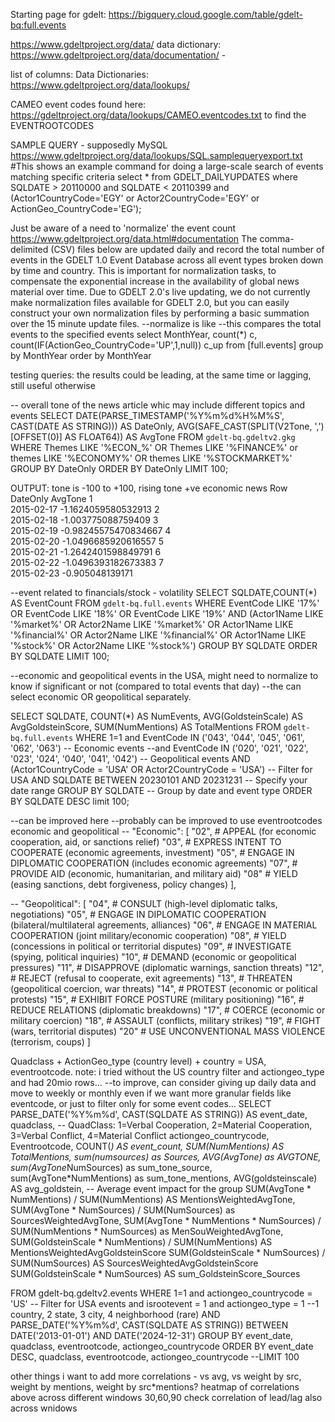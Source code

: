 Starting page for gdelt:
https://bigquery.cloud.google.com/table/gdelt-bq:full.events

https://www.gdeltproject.org/data/
data dictionary:
https://www.gdeltproject.org/data/documentation/ - 

list of columns:
Data Dictionaries: https://www.gdeltproject.org/data/lookups/ 

CAMEO event codes found here: https://gdeltproject.org/data/lookups/CAMEO.eventcodes.txt
to find the EVENTROOTCODES

SAMPLE QUERY - supposedly MySQL
https://www.gdeltproject.org/data/lookups/SQL.samplequeryexport.txt
#This shows an example command for doing a large-scale search of events matching specific criteria
select * 
from GDELT_DAILYUPDATES 
where SQLDATE > 20110000 and SQLDATE < 20110399 
and (Actor1CountryCode='EGY' or Actor2CountryCode='EGY' or ActionGeo_CountryCode='EG');


Just be aware of a need to 'normalize' the event count https://www.gdeltproject.org/data.html#documentation
The comma-delimited (CSV) files below are updated daily and record the total number of events in the GDELT 1.0 Event Database across all event types broken down by time and country. This is important for normalization tasks, to compensate the exponential increase in the availability of global news material over time. Due to GDELT 2.0's live updating, we do not currently make normalization files available for GDELT 2.0, but you can easily construct your own normalization files by performing a basic summation over the 15 minute update files.
--normalize is like
--this compares the total events to the specified events
select MonthYear, count(*) c, count(IF(ActionGeo_CountryCode='UP',1,null)) c_up
from [full.events]
group by MonthYear order by MonthYear



testing queries:
the results could be leading, at the same time or lagging, still useful otherwise

-- overall tone of the news article whic may include different topics and events
SELECT DATE(PARSE_TIMESTAMP('%Y%m%d%H%M%S', CAST(DATE AS STRING))) AS DateOnly, AVG(SAFE_CAST(SPLIT(V2Tone, ',')[OFFSET(0)] AS FLOAT64)) AS AvgTone
FROM `gdelt-bq.gdeltv2.gkg`
WHERE Themes LIKE '%ECON_%' OR Themes LIKE '%FINANCE%' or themes LIKE '%ECONOMY%' OR themes LIKE '%STOCKMARKET%'
GROUP BY DateOnly
ORDER BY DateOnly
LIMIT 100;

OUTPUT: tone is -100 to +100, rising tone +ve economic news
Row	
DateOnly
AvgTone
1	
2015-02-17
-1.1624059580532913
2	
2015-02-18
-1.003775088759409
3	
2015-02-19
-0.98245575470834667
4	
2015-02-20
-1.0496685920616557
5	
2015-02-21
-1.2642401598849791
6	
2015-02-22
-1.0496393182673383
7	
2015-02-23
-0.905048139171

--event related to financials/stock - volatility
SELECT SQLDATE,COUNT(*) AS EventCount
FROM `gdelt-bq.full.events`
WHERE EventCode LIKE '17%' OR EventCode LIKE '18%' OR EventCode LIKE '19%'
AND (Actor1Name LIKE '%market%' OR Actor2Name LIKE '%market%' OR Actor1Name LIKE '%financial%' OR Actor2Name LIKE '%financial%' OR Actor1Name LIKE '%stock%' OR Actor2Name LIKE '%stock%')
GROUP BY SQLDATE
ORDER BY SQLDATE
LIMIT 100;


--economic and geopolitical events in the USA, might need to normalize to know if significant or not (compared to total events that day)
--the can select economic OR geopolitical separately.

SELECT 
    SQLDATE, 
    COUNT(*) AS NumEvents, 
    AVG(GoldsteinScale) AS AvgGoldsteinScore, 
    SUM(NumMentions) AS TotalMentions
FROM `gdelt-bq.full.events`
WHERE 1=1
    and EventCode IN ('043', '044', '045', '061', '062', '063') -- Economic events
    --and EventCode IN ('020', '021', '022', '023', '024', '040', '041', '042') -- Geopolitical events
    AND (Actor1CountryCode = 'USA' OR Actor2CountryCode = 'USA') -- Filter for USA
    AND SQLDATE BETWEEN 20230101 AND 20231231 -- Specify your date range
GROUP BY SQLDATE -- Group by date and event type
ORDER BY SQLDATE DESC
limit 100;


--can be improved here
--probably can be improved to use eventrootcodes economic and geopolitical
--    "Economic": [
        "02",  # APPEAL (for economic cooperation, aid, or sanctions relief)
        "03",  # EXPRESS INTENT TO COOPERATE (economic agreements, investment)
        "05",  # ENGAGE IN DIPLOMATIC COOPERATION (includes economic agreements)
        "07",  # PROVIDE AID (economic, humanitarian, and military aid)
        "08"   # YIELD (easing sanctions, debt forgiveness, policy changes)
    ],

--    "Geopolitical": [
        "04",  # CONSULT (high-level diplomatic talks, negotiations)
        "05",  # ENGAGE IN DIPLOMATIC COOPERATION (bilateral/multilateral agreements, alliances)
        "06",  # ENGAGE IN MATERIAL COOPERATION (joint military/economic cooperation)
        "08",  # YIELD (concessions in political or territorial disputes)
        "09",  # INVESTIGATE (spying, political inquiries)
        "10",  # DEMAND (economic or geopolitical pressures)
        "11",  # DISAPPROVE (diplomatic warnings, sanction threats)
        "12",  # REJECT (refusal to cooperate, exit agreements)
        "13",  # THREATEN (geopolitical coercion, war threats)
        "14",  # PROTEST (economic or political protests)
        "15",  # EXHIBIT FORCE POSTURE (military positioning)
        "16",  # REDUCE RELATIONS (diplomatic breakdowns)
        "17",  # COERCE (economic or military coercion)
        "18",  # ASSAULT (conflicts, military strikes)
        "19",  # FIGHT (wars, territorial disputes)
        "20"   # USE UNCONVENTIONAL MASS VIOLENCE (terrorism, coups)
    ]

Quadclass + ActionGeo_type (country level) + country = USA, eventrootcode. note: i tried without the US country filter and actiongeo_type and had 20mio rows...
--to improve, can consider giving up daily data and move to weekly or monthly even if we want more granular fields like eventcode, or just to filter only for some event codes...
SELECT 
    PARSE_DATE('%Y%m%d', CAST(SQLDATE AS STRING)) AS event_date,
    quadclass,  -- QuadClass: 1=Verbal Cooperation, 2=Material Cooperation, 3=Verbal Conflict, 4=Material Conflict
    actiongeo_countrycode,
    Eventrootcode,
    COUNT(*) AS event_count,
    SUM(NumMentions) AS TotalMentions,
    sum(numsources) as Sources,
    AVG(AvgTone) as AVGTONE,
    sum(AvgTone*NumSources) as sum_tone_source,
    sum(AvgTone*NumMentions) as sum_tone_mentions,
    AVG(goldsteinscale) AS avg_goldstein,  -- Average event impact for the group
    SUM(AvgTone * NumMentions) / SUM(NumMentions) AS MentionsWeightedAvgTone,
    SUM(AvgTone * NumSources) / SUM(NumSources) as SourcesWeightedAvgTone,
    SUM(AvgTone * NumMentions * NumSources) / SUM(NumMentions * NumSources) as MenSouWeightedAvgTone,
    SUM(GoldsteinScale * NumMentions) / SUM(NumMentions) AS MentionsWeightedAvgGoldsteinScore
    SUM(GoldsteinScale * NumSources) / SUM(NumSources) AS SourcesWeightedAvgGoldsteinScore
    SUM(GoldsteinScale * NumSources) AS sum_GoldsteinScore_Sources
    
FROM gdelt-bq.gdeltv2.events
WHERE 1=1
and actiongeo_countrycode = 'US'  -- Filter for USA events
and isrootevent = 1
and actiongeo_type = 1 --1 country, 2 state, 3 city, 4 neighborhood (rare)
  AND PARSE_DATE('%Y%m%d', CAST(SQLDATE AS STRING))
      BETWEEN DATE('2013-01-01') AND DATE('2024-12-31')
GROUP BY event_date, quadclass, eventrootcode, actiongeo_countrycode
ORDER BY event_date DESC, quadclass, eventrootcode, actiongeo_countrycode
--LIMIT 100


other things i want to add
more correlations - vs avg, vs weight by src, weight by mentions, weight by src*mentions?
heatmap of correlations above across different windows 30,60,90
check correlation of lead/lag also across wnidows










